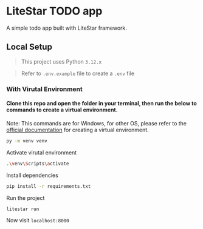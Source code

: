 # LiteStar TODO app

A simple todo app built with LiteStar framework.

## Local Setup

> This project uses Python `3.12.x`

> Refer to `.env.example` file to create a `.env` file

### With Virutal Environment

#### Clone this repo and open the folder in your terminal, then run the below to commands to create a virtual environment.

Note: This commands are for Windows, for other OS, please refer to the [official documentation](https://docs.python.org/3/library/venv.html) for creating a virtual environment.

```bash
py -m venv venv
```

Activate virutal environment

```bash
.\venv\Scripts\activate
```

Install dependencies

```bash
pip install -r requirements.txt
```

Run the project

```bash
litestar run
```

Now visit `localhost:8000`
